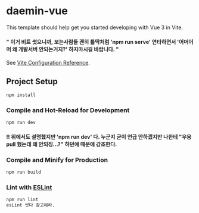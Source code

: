 # daemin-vue

This template should help get you started developing with Vue 3 in Vite. <br>
#### " 이거 비트 썻으니까, 보는사람들 괜히 틀딱처럼 'npm run serve' 연타하면서 '어머어머 왜 개발서버 안되는거지?' 하지마시길 바랍니다. "



See [Vite Configuration Reference](https://vite.dev/config/).

## Project Setup

```sh
npm install
```

### Compile and Hot-Reload for Development

```sh
npm run dev
```

#### ‼️ 위에서도 설명했지만 'npm run dev' 다. 누군지 굳이 언급 안하겠지만 나한테 "우웅 pull 했는데 왜 안되징...?" 하던애 때문에 강조한다. 

### Compile and Minify for Production

```sh
npm run build
```

### Lint with [ESLint](https://eslint.org/)

```sh
npm run lint
esLint 썻다 참고해라.
```
